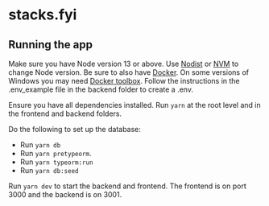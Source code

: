 # stacks.fyi

## Running the app
Make sure you have Node version 13 or above. Use [Nodist](https://github.com/nullivex/nodist) or [NVM](https://github.com/nvm-sh/nvm) to change Node version. Be sure to also have [Docker](https://docs.docker.com/). On some versions of Windows you may need [Docker toolbox](https://docs.docker.com/toolbox/toolbox_install_windows/). Follow the instructions in the .env_example file in the backend folder to create a .env.

Ensure you have all dependencies installed. Run `yarn` at the root level and in the frontend and backend folders.

Do the following to set up the database:
- Run `yarn db`
- Run `yarn pretypeorm`. 
- Run `yarn typeorm:run`
- Run `yarn db:seed`

Run `yarn dev` to start the backend and frontend. The frontend is on port 3000 and the backend is on 3001.
